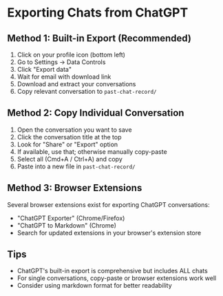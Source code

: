 <!-- SYSTEM FILE - Do not modify. Reference guide for exporting chats. -->

# Exporting Chats from ChatGPT

## Method 1: Built-in Export (Recommended)
1. Click on your profile icon (bottom left)
2. Go to Settings → Data Controls
3. Click "Export data"
4. Wait for email with download link
5. Download and extract your conversations
6. Copy relevant conversation to `past-chat-record/`

## Method 2: Copy Individual Conversation
1. Open the conversation you want to save
2. Click the conversation title at the top
3. Look for "Share" or "Export" option
4. If available, use that; otherwise manually copy-paste
5. Select all (Cmd+A / Ctrl+A) and copy
6. Paste into a new file in `past-chat-record/`

## Method 3: Browser Extensions
Several browser extensions exist for exporting ChatGPT conversations:
- "ChatGPT Exporter" (Chrome/Firefox)
- "ChatGPT to Markdown" (Chrome)
- Search for updated extensions in your browser's extension store

## Tips
- ChatGPT's built-in export is comprehensive but includes ALL chats
- For single conversations, copy-paste or browser extensions work well
- Consider using markdown format for better readability

